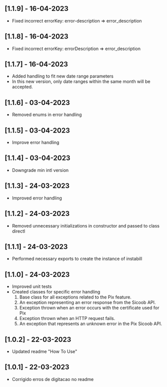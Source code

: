 ## [1.1.9] - 16-04-2023

- Fixed incorrect errorKey: error-description => error_description

## [1.1.8] - 16-04-2023

- Fixed incorrect errorKey: errorDescription => error_description

## [1.1.7] - 16-04-2023

- Added handling to fit new date range parameters
- In this new version, only date ranges within the same month will be accepted.

## [1.1.6] - 03-04-2023

- Removed enums in error handling

## [1.1.5] - 03-04-2023

- Improve error handling

## [1.1.4] - 03-04-2023

- Downgrade min intl version

## [1.1.3] - 24-03-2023

- Improved error handling

## [1.1.2] - 24-03-2023

- Removed unnecessary initializations in constructor and passed to class directl

## [1.1.1] - 24-03-2023

- Performed necessary exports to create the instance of instabill

## [1.1.0] - 24-03-2023

- Improved unit tests
- Created classes for specific error handling
  1. Base class for all exceptions related to the Pix feature.
  2. An exception representing an error response from the Sicoob API.
  3. Exception thrown when an error occurs with the certificate used for Pix
  4. Exception thrown when an HTTP request fails.
  5. An exception that represents an unknown error in the Pix Sicoob API.

## [1.0.2] - 22-03-2023

- Updated readme "How To Use"

## [1.0.1] - 22-03-2023

- Corrigido erros de digitacao no readme
